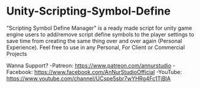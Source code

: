 # Unity-Scripting-Symbol-Define
"Scripting Symbol Define Manager" is a ready made script for unity game engine users to add/remove script define symbols to the player settings to save time from creating the same thing over and over again (Personal Experience). Feel free to use in any Personal, For Client or Commercial Projects

Wanna Support?
-Patreon: https://www.patreon.com/annurstudio
-Facebook: https://www.facebook.com/AnNurStudioOfficial
-YouTube: https://www.youtube.com/channel/UCspe5sbr7wYHRg4Fc1TjBlA

